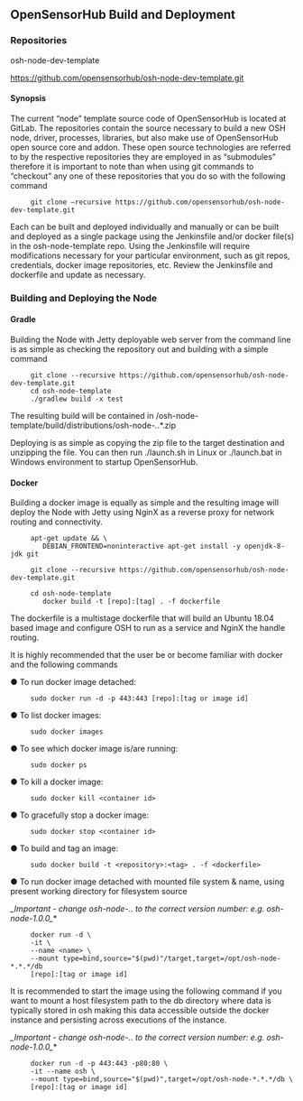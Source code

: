 ## OpenSensorHub Build and Deployment

 
### Repositories

osh-node-dev-template

https://github.com/opensensorhub/osh-node-dev-template.git

 
#### Synopsis
The current “node” template source code of OpenSensorHub is located at GitLab.  The repositories contain the source necessary to build a new OSH node, driver, processes, libraries, but also make use of OpenSensorHub open source core and addon.  These open source technologies are referred to by the respective repositories they are employed in as “submodules”  therefore it is important to note than when using git commands to “checkout” any one of these repositories that you do so with the following command
 
         git clone –recursive https://github.com/opensensorhub/osh-node-dev-template.git
 
Each can be built and deployed individually and manually or can be built and deployed as a single package using the Jenkinsfile and/or docker file(s) in the osh-node-template repo.  Using the Jenkinsfile will require modifications necessary for your particular environment, such as git repos, credentials, docker image repositories, etc.  Review the Jenkinsfile and dockerfile and update as necessary.
 

 
### Building and Deploying the Node

#### Gradle

Building the Node with Jetty deployable web server from the command line is as simple as checking the repository out and building with a simple command
 
         git clone --recursive https://github.com/opensensorhub/osh-node-dev-template.git
         cd osh-node-template
         ./gradlew build -x test
 
The resulting build will be contained in /osh-node-template/build/distributions/osh-node-*.*.*.zip
 
Deploying is as simple as copying the zip file to the target destination and unzipping the file.  You can then run ./launch.sh in Linux or ./launch.bat in Windows environment to startup OpenSensorHub.

#### Docker

Building a docker image is equally as simple and the resulting image will deploy the Node with Jetty using NginX as a reverse proxy for network routing and connectivity.
 
         apt-get update && \
        	DEBIAN_FRONTEND=noninteractive apt-get install -y openjdk-8-jdk git
 
         git clone --recursive https://github.com/opensensorhub/osh-node-dev-template.git
 
         cd osh-node-template
        	docker build -t [repo]:[tag] . -f dockerfile
 
The dockerfile is a multistage dockerfile that will build an Ubuntu 18.04 based image and configure OSH to run as a service and NginX the handle routing.
 
It is highly recommended that the user be or become familiar with docker and the following commands
 
●     To run docker image detached:

         sudo docker run -d -p 443:443 [repo]:[tag or image id]
 
●     To list docker images:

         sudo docker images
 
●     To see which docker image is/are running:

         sudo docker ps
 
●     To kill a docker image:

         sudo docker kill <container id>

●     To gracefully stop a docker image:

         sudo docker stop <container id>

●     To build and tag an image:

         sudo docker build -t <repository>:<tag> . -f <dockerfile>
 
●     To run docker image detached with mounted file system & name, using present working directory for filesystem source


**_Important  - change osh-node-*.*.* to the correct version number: e.g. osh-node-1.0.0_**
         

         docker run -d \
         -it \
         --name <name> \
         --mount type=bind,source="$(pwd)"/target,target=/opt/osh-node-*.*.*/db
         [repo]:[tag or image id]
 
 
It is recommended to start the image using the following command if you want to mount a host filesystem path to the db directory where data is typically stored in osh making this data accessible outside the docker instance and persisting across executions of the instance.

**_Important  - change osh-node-*.*.* to the correct version number: e.g. osh-node-1.0.0_**


         docker run -d -p 443:443 -p80:80 \
         -it --name osh \
         --mount type=bind,source="$(pwd)",target=/opt/osh-node-*.*.*/db \
         [repo]:[tag or image id]
